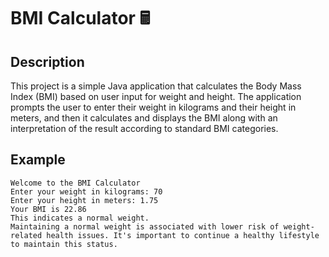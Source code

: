 # BMI Calculator 🖩

## Description

This project is a simple Java application that calculates the Body Mass Index (BMI) based on user input for weight and height. The application prompts the user to enter their weight in kilograms and their height in meters, and then it calculates and displays the BMI along with an interpretation of the result according to standard BMI categories.

## Example

```plaintext
Welcome to the BMI Calculator
Enter your weight in kilograms: 70
Enter your height in meters: 1.75
Your BMI is 22.86
This indicates a normal weight.
Maintaining a normal weight is associated with lower risk of weight-related health issues. It's important to continue a healthy lifestyle to maintain this status.

